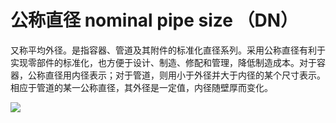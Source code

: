 # 公称直径 nominal pipe size （DN）
又称平均外径。是指容器、管道及其附件的标准化直径系列。采用公称直径有利于实现零部件的标准化，也方便于设计、制造、修配和管理，降低制造成本。对于容器，公称直径用内径表示；对于管道，则用小于外径并大于内径的某个尺寸表示。相应于管道的某一公称直径，其外径是一定值，内径随壁厚而变化。


![](..\..\..\photos\公称直径.jpg)
